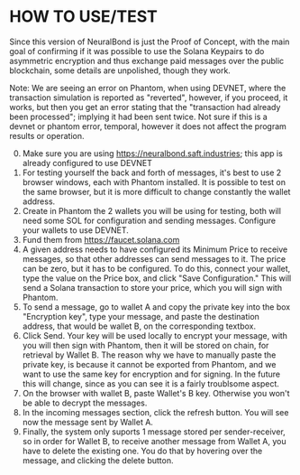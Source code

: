 # HOW TO USE/TEST

Since this version of NeuralBond is just the Proof of Concept, with the main goal of confirming if it was possible to use the Solana Keypairs to do asymmetric encryption and thus exchange paid messages over the public blockchain, some details are unpolished, though they work.

Note: We are seeing an error on Phantom, when using DEVNET, where the transaction simulation is reported as "reverted", however, if you proceed, it works, but then you get an error stating that the "transaction had already been processed"; implying it had been sent twice. Not sure if this is a devnet or phantom error, temporal, however it does not affect the program results or operation.

0. Make sure you are using https://neuralbond.saft.industries; this app is already configured to use DEVNET
1. For testing yourself the back and forth of messages, it's best to use 2 browser windows, each with Phantom installed. It is possible to test on the same browser, but it is more difficult to change constantly the wallet address.
2. Create in Phantom the 2 wallets you will be using for testing, both will need some SOL for configuration and sending messages. Configure your wallets to use DEVNET. 
3. Fund them from https://faucet.solana.com
4. A given address needs to have configured its Minimum Price to receive messages, so that other addresses can send messages to it. The price can be zero, but it has to be configured. To do this, connect your wallet, type the value on the Price box, and click "Save Configuration." This will send a Solana transaction to store your price, which you will sign with Phantom.
5. To send a message, go to wallet A and copy the private key into the box "Encryption key", type your message, and paste the destination address, that would be wallet B, on the corresponding textbox.
6. Click Send. Your key will be used locally to encrypt your message, with you will then sign with Phantom, then it will be stored on chain, for retrieval by Wallet B. The reason why we have to manually paste the private key, is because it cannot be exported from Phantom, and we want to use the same key for encryption and for signing. In the future this will change, since as you can see it is a fairly troublsome aspect.
7. On the browser with wallet B, paste Wallet's B key. Otherwise you won't be able to decrypt the messages.
8. In the incoming messages section, click the refresh button. You will see now the message sent by Wallet A.
9. Finally, the system only suports 1 message stored per sender-receiver, so in order for Wallet B, to receive another message from Wallet A, you have to delete the existing one. You do that by hovering over the message, and clicking the delete button.


